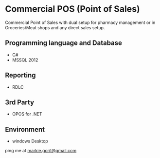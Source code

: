 # Commercial POS (Point of Sales)
Commercial Point of Sales with dual setup for pharmacy management or in Groceries/Meat shops and any direct sales setup.

## Programming language and Database
- C#
- MSSQL 2012

## Reporting
- RDLC

## 3rd Party
- OPOS for .NET

## Environment
- windows Desktop

ping me at markie.gorit@gmail.com
